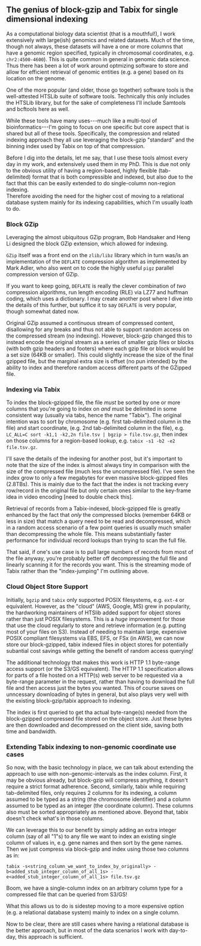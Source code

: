 ## The genius of block-gzip and Tabix for single dimensional indexing

As a computational biology data scientist (that is a mouthful!), I work extensively with large(ish) genomics and related datasets.
Much of the time, though not always, these datasets will have a one or more columns that have a genomic region specified, typically in chromosomal coordinates,
e.g. `chr2:4500-4600`).  This is quite common in general in genomic data science.  Thus there has been a lot of work around optmizing software to store and
allow for efficient retrieval of genomic entities (e.g. a gene) based on its location on the genome.

One of the more popular (and older, those go together) software tools is the well-attested HTSLib suite of software tools.
Technically this only includes the HTSLib library, but for the sake of completeness I'll include Samtools and bcftools here as well.

While these tools have many uses---much like a multi-tool of bioinformatics---I'm going to focus on one specific but core aspect that is shared but all of these tools.
Specifically, the compression and related indexing approach they all use leveraging the block-gzip "standard" and the binning index used by Tabix on top of that compression.

Before I dig into the details, let me say, that I use these tools almost every day in my work, and extensively used them in my PhD.
This is due not only to the obvious utility of having a region-based, highly flexible (tab-delimited) format that is both compressible and indexed, but 
also due to the fact that this can be easily extended to do single-column non-region indexing.  
Therefore avoiding the need for the higher cost of moving to a relational database system mainly for its indexing capabilities, which I'm usually loath to do.

### Block GZip

Leveraging the almost ubiquitous GZip program, Bob Handsaker and Heng Li designed the block GZip extension, which allowed for indexing.

`GZip` itself was a front end on the `zlib/libz` library which in turn was/is an implementation of the `DEFLATE` compression algorithm as implemented by Mark Adler, who also went on to code the highly useful `pigz` parallel compression version of GZip.

If you want to keep going, `DEFLATE` is really the clever combination of *two* compression algorithms, run length encoding (RLE) via LZ77 and huffman coding, which uses a dictionary.  I may create another post where I dive into the details of this further, but suffice it to say `DEFLATE` is very popular, though somewhat dated now.

Original GZip assumed a continuous stream of compressed content, disallowing for any breaks and thus not able to support random access on the compressed stream (no indexing).  However, block-gzip changed this to instead encode the original stream as a series of smaller gzip files or blocks (with both gzip headers and footers) where each gzip file or block would be a set size (64KB or smaller).  This could slightly increase the size of the final gzipped file, but the marginal extra size is offset (no pun intended) by the ability to index and therefore random access different parts of the GZipped file.

### Indexing via Tabix

To index the block-gzipped file, the file *must* be sorted by one or more columns that you're going to index on *and* must be delimited in some consistent way (usually via tabs, hence the name "Tabix").  The original intention was to sort by chromosome (e.g. first tab-delimited column in the file) and start coordinate, (e.g. 2nd tab-delimited column in the file), e.g. `LC_ALL=C sort -k1,1 -k2,2n file.tsv | bgzip > file.tsv.gz`, then index on those columns for a region-based lookup, e.g. `tabix -s1 -b2 -e2 file.tsv.gz`.

I'll save the details of the indexing for another post, but it's important to note that the size of the index is almost always tiny in comparison with the size of the compressed file (much less the uncompressed file).  I've seen the index grow to only a few megabytes for even massive block-gzipped files (2.8TBs).  This is mainly due to the fact that the index is not tracking every row/record in the original file but only certain ones similar to the key-frame idea in video encoding [need to double check this].

Retrieval of records from a Tabix-indexed, block-gzipped file is greatly enhanced by the fact that *only* the compressed blocks (remember 64KB or less in size) that match a query need to be read and decompressed, which in a random access scenario of a few point queries is usually much smaller than decompressing the whole file.  This means substantially faster performance for individual record lookups than trying to scan the full file.

That said, if one's use case is to pull large numbers of records from most of the file anyway, you're probably better off decompressing the full file and linearly scanning it for the records you want.  This is the streaming mode of Tabix rather than the "index-jumping" I'm outlining above.

### Cloud Object Store Support

Initially, `bgzip` and `tabix` only supported POSIX filesystems, e.g. `ext-4` or equivalent.  However, as the "cloud" (AWS, Google, MS) grew in popularity, the hardworking maintainers of HTSlib added support for object stores rather than just POSIX filesystems.  This is a *huge* improvement for those that use the cloud regularly to store and retrieve information (e.g. putting most of your files on S3).  Instead of needing to maintain large, expensive POSIX compliant filesystems via EBS, EFS, or FSx (in AWS), we can now store our block-gzipped, tabix indexed files in object stores for potentially subantial cost savings while getting the benefit of random access querying!

The additional technology that makes this work is HTTP 1.1 byte-range access support (or the S3/GS equivalent).  The HTTP 1.1 specification allows for parts of a file hosted on a HTTP(s) web server to be requested via a byte-range parameter in the request, rather than having to download the full file and then access just the bytes you wanted.  This of course saves on unncessary downloading of bytes in general, but also plays very well with the existing block-gzip/tabix approach to indexing.

The index is first queried to get tha actual byte-range(s) needed from the block-gzipped compressed file stored on the object store.
Just these bytes are then downloaded and decompressed on the client side, saving both time and bandwidth.

### Extending Tabix indexing to non-genomic coordinate use cases

So now, with the basic technology in place, we can talk about extending the approach to use with non-genomic-intervals as the index column.
First, it may be obvious already, but block-gzip will compress anything, it doesn't require a strict format adherence.
Second, similarly, tabix while requiring tab-delimited files, only requires 2 columns for its indexing, a column assumed to be typed as a string (the chromosome identifier) and a column assumed to be typed as an integer (the coordinate column).  These columns also must be sorted appropriately as mentioned above.  Beyond that, tabix doesn't check what's in those columns.

We can leverage this to our benefit by simply adding an extra integer column (say of all "1"s) to any file we want to index an existing single column of values in, e.g. gene names and then sort by the gene names.  Then we just compress via block-gzip and index using those two columns as in:

```tabix -s<string_column_we_want_to_index_by_originally> -b<added_stub_integer_column_of_all_1s> -e<added_stub_integer_column_of_all_1s> file.tsv.gz```

Boom, we have a single-column index on an arbitrary column type for a compressed file that can be queried from S3/GS!

What this allows us to do is sidestep moving to a more expensive option (e.g. a relational database system) mainly to index on a single column.

Now to be clear, there are still cases where having a relational database is the better approach, but in most of the data scenarios I work with day-to-day, this approach is sufficient.




